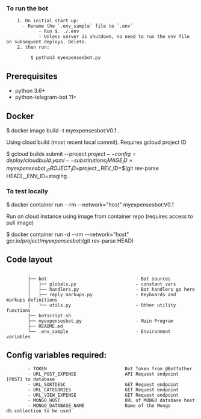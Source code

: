 ### To run the bot
				
		1. On initial start up:
	      - Rename the `.env_sample` file to `.env`
				- Run $. ./.env
				- Unless server is shutdown, no need to run the env file on subsequent deploys. Delete.
		2. then run:
		
		     $ python3 myexpensesbot.py

## Prerequisites

* python 3.6+
* python-telegram-bot 11+

## Docker

$ docker image build -t myexpensesbot:V0.1 .

Using cloud build (most recent local commit). Requires gcloud project ID

$ gcloud builds submit --project $project --config=deploy/cloudbuild.yaml --substitutions _IMAGE_ID=myexpensesbot,_PROJECT_ID=$project,_REV_ID=$(git rev-parse HEAD),_ENV_ID=staging .

### To test locally

$ docker container run --rm --network="host" myexpensesbot:V0.1

Run on cloud instance using image from container repo (requires access to pull image)

$ docker container run -d --rm --network="host" gcr.io/$project/myexpensesbot:$(git rev-parse HEAD)

## Code layout

			.
			├── bot									- Bot sources
			│   ├── globals.py						- constant vars
			│   ├── handlers.py						- Bot handlers go here
			│   ├── reply_markups.py				- Keyboards and markups definitions
			│   └── utils.py						- Other utility functions
			├── botscript.sh
			├── myexpensesbot.py					- Main Program
			├── README.md
			└── .env_sample							- Environment variables										

## Config variables required:

			- TOKEN								Bot Token from @Botfather
			- URL_POST_EXPENSE					API Request endpoint [POST] to database
			- URL_SORTDESC						GET Request endpoint		
			- URL_CATEGORIES					GET Request endpoint
			- URL_VIEW_EXPENSE					GET Request endpoint
			- MONGO_HOST						URL of MONGO database host
			- MONGO_DATABASE_NAME				Name of the Mongo db.collection to be used